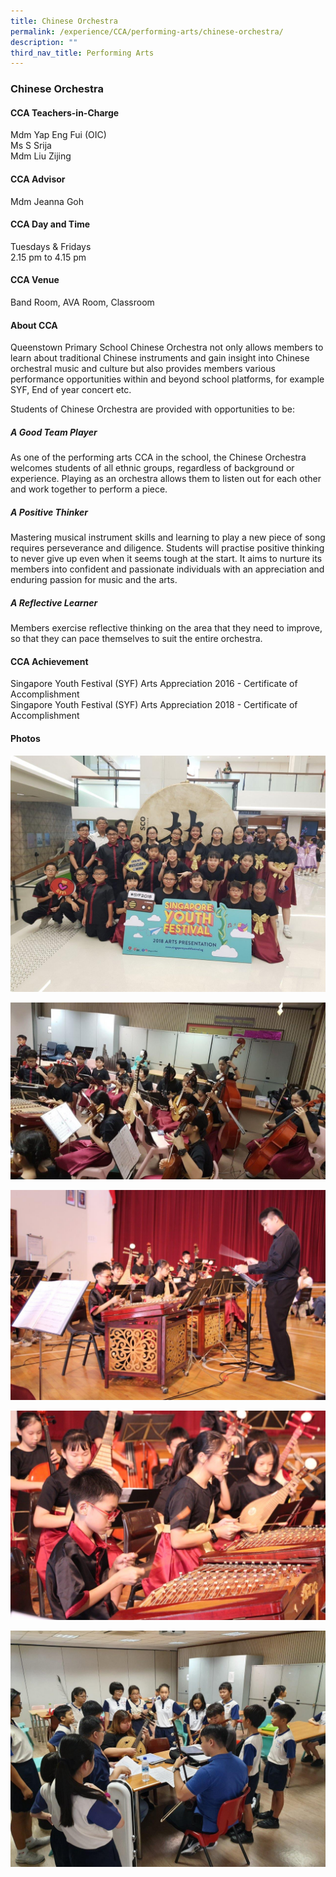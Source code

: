 ```yaml
---
title: Chinese Orchestra
permalink: /experience/CCA/performing-arts/chinese-orchestra/
description: ""
third_nav_title: Performing Arts
---
```

### **Chinese Orchestra**
#### **CCA Teachers-in-Charge**
Mdm Yap Eng Fui (OIC)<br>
Ms S Srija<br>
Mdm Liu Zijing

#### **CCA Advisor**
Mdm Jeanna Goh

#### **CCA Day and Time**
Tuesdays & Fridays<br>
2.15 pm to 4.15 pm

#### **CCA Venue**
Band Room, AVA Room, Classroom

#### **About CCA**
Queenstown Primary School Chinese Orchestra not only allows members to learn about traditional Chinese instruments and gain insight into Chinese orchestral music and culture but also provides members various performance opportunities within and beyond school platforms, for example SYF, End of year concert etc.

Students of Chinese Orchestra are provided with opportunities to be:

##### **A Good Team Player**
As one of the performing arts CCA in the school, the Chinese Orchestra welcomes students of all ethnic groups, regardless of background or experience. Playing as an orchestra allows them to listen out for each other and work together to perform a piece.

##### **A Positive Thinker**
Mastering musical instrument skills and learning to play a new piece of song requires perseverance and diligence. Students will practise positive thinking to never give up even when it seems tough at the start. It aims to nurture its members into confident and passionate individuals with an appreciation and enduring passion for music and the arts.
	
##### **A Reflective Learner**
Members exercise reflective thinking on the area that they need to improve, so that they can pace themselves to suit the entire orchestra.

#### **CCA Achievement**
Singapore Youth Festival (SYF) Arts Appreciation 2016 - Certificate of Accomplishment<br>
Singapore Youth Festival (SYF) Arts Appreciation 2018 - Certificate of Accomplishment

#### **Photos**

![](/images/CO%201.jpg)

 ![](/images/CO%202.jpg)
 
 ![](/images/CO%203.jpg)
 
 ![](/images/CO%204.jpg)
 
 ![](/images/CO%205.jpg)